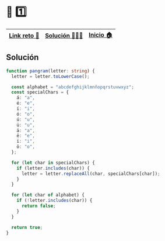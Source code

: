 # 🎯 1️⃣

| [Link reto 🔗](https://2021.adventjs.dev/challenges/20) | [Solución 👨🏻‍💻](#solución) | [Inicio 🏠](../README.md) |
| ------------------------------------------------------- | ------------------------ | ------------------------- |

## Solución

```ts
function pangram(letter: string) {
  letter = letter.toLowerCase();

  const alphabet = "abcdefghijklmnñopqrstuvwxyz";
  const specialChars = {
    á: "a",
    é: "e",
    í: "i",
    ó: "o",
    ú: "u",
    ü: "u",
    ä: "a",
    ë: "e",
    ï: "i",
    ö: "o",
  };

  for (let char in specialChars) {
    if (letter.includes(char)) {
      letter = letter.replaceAll(char, specialChars[char]);
    }
  }

  for (let char of alphabet) {
    if (!letter.includes(char)) {
      return false;
    }
  }

  return true;
}
```
